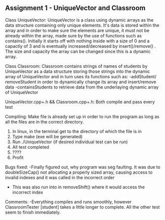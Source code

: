 ## Assignment 1 - UniqueVector and Classroom

Class UniqueVector:
UniqueVector is a class using dynamic arrays as the data structure containing only unique elements. It's data is stored within the array and in order to make sure the elements are unique, it must not be already within the array, made sure by the use of functions such as contains(). Initially it starts off with nothing inside with a size of 0 and a capactiy of 3 and is eventually increased/decreased by insert()/remove() . The size and capacity the array can be changed since this is a dynamic array.

Class Classroom: 
Classroom contains strings of names of students by UniqueVector as a data structure storing those strings into the dynamic array of UniqueVector and in turn uses its functions such as:
-addStudent/ removeStudent in order to dynamically change its array and insert/remove data
-containsStudents to retrieve data from the underlaying dynamic array of UniqueVector

UniqueVector.cpp+.h && Classroom.cpp+.h:
Both compile and pass every test

Compiling:
Make file is already set up in order to run the program as long as all the files are in the correct directory.
1. In linux, in the terminal get to the directory of which the file is in
2. Type make (exe will be generated)
3. Run ./UniqueVector (if desired individual test can be run)
4. All test completed
5. ????
6. Profit

Bugs fixed:
-Finally figured out, why program was seg faulting. It was due to doubleSizeCap() not allocating a properly sized array, causing access to invalid indexes and it was called in the incorrect order
- This was also run into in removeShift() where it would access the incorrect index 

Comments:
-Everything compiles and runs smoothly, however ClassroomTester [student] takes a little longer to complete. All the other test seem to finish immediately.


